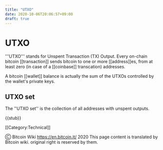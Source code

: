 ```yaml
---
title: "UTXO"
date: 2020-10-06T20:06:57+09:00
draft: true
---
```


# UTXO

'''UTXO''' stands for Unspent Transaction (TX) Output. Every on-chain bitcoin
[[transaction]] sends bitcoin to one or more [[address]]es, from at least zero
(in case of a [[coinbase]] transcation) addresses.

A bitcoin [[wallet]] balance is actually the sum of the UTXOs controlled by the
wallet's private keys.

## UTXO set

The ''UTXO set'' is the collection of all addresses with unspent outputs.

{{stub}}

[[Category:Technical]]

Ⓒ Bitcoin Wiki https://en.bitcoin.it/ 2020 This page content is translated by
Bitcoin wiki. original right is reserved by them.
